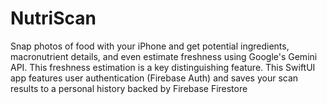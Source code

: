 # NutriScan
Snap photos of food with your iPhone and get potential ingredients, macronutrient details, and even estimate freshness using Google's Gemini API. This freshness estimation is a key distinguishing feature. This SwiftUI app features user authentication (Firebase Auth) and saves your scan results to a personal history backed by Firebase Firestore
